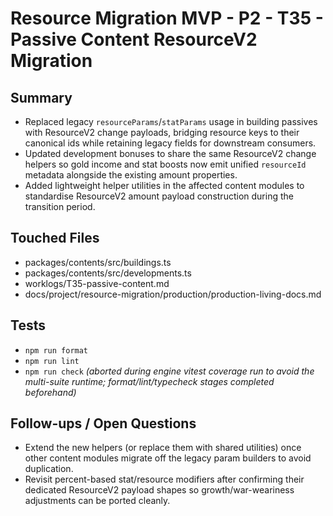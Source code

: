 # Resource Migration MVP - P2 - T35 - Passive Content ResourceV2 Migration

## Summary

- Replaced legacy `resourceParams`/`statParams` usage in building passives with ResourceV2 change payloads, bridging resource keys to their canonical ids while retaining legacy fields for downstream consumers.
- Updated development bonuses to share the same ResourceV2 change helpers so gold income and stat boosts now emit unified `resourceId` metadata alongside the existing amount properties.
- Added lightweight helper utilities in the affected content modules to standardise ResourceV2 amount payload construction during the transition period.

## Touched Files

- packages/contents/src/buildings.ts
- packages/contents/src/developments.ts
- worklogs/T35-passive-content.md
- docs/project/resource-migration/production/production-living-docs.md

## Tests

- `npm run format`
- `npm run lint`
- `npm run check` _(aborted during engine vitest coverage run to avoid the multi-suite runtime; format/lint/typecheck stages completed beforehand)_

## Follow-ups / Open Questions

- Extend the new helpers (or replace them with shared utilities) once other content modules migrate off the legacy param builders to avoid duplication.
- Revisit percent-based stat/resource modifiers after confirming their dedicated ResourceV2 payload shapes so growth/war-weariness adjustments can be ported cleanly.
